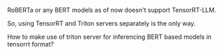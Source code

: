 RoBERTa or any BERT models as of now doesn't support TensorRT-LLM.

So, using TensorRT and Triton servers separately is the only way.

How to make use of triton server for inferencing BERT based models in tensorrt format?
